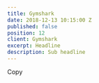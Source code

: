 ```yaml
---
title: Gymshark
date: 2018-12-13 10:15:00 Z
published: false
position: 12
client: Gymshark
excerpt: Headline
description: Sub headline
---
```


Copy 